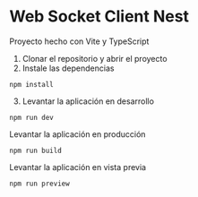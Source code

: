 # Web Socket Client Nest
Proyecto hecho con Vite y TypeScript

1. Clonar el repositorio y abrir el proyecto
2. Instale las dependencias 
```
npm install
```
3. Levantar la aplicación en desarrollo
```
npm run dev
```
Levantar la aplicación en producción
```
npm run build
```
Levantar la aplicación en vista previa
```
npm run preview
```
